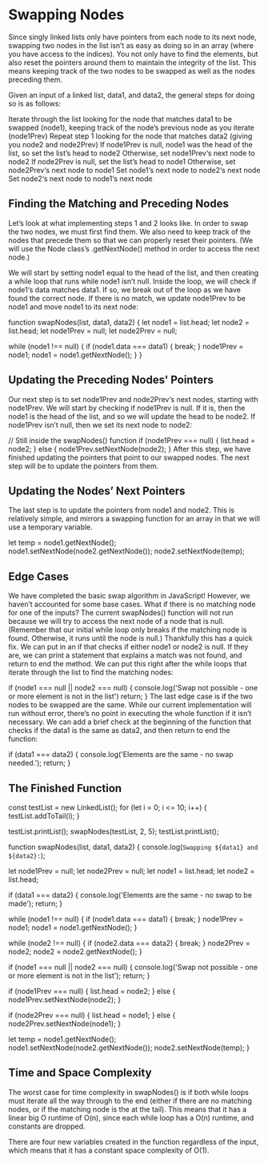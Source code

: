 # Swapping Nodes

Since singly linked lists only have pointers from each node to its next node, swapping two nodes in the list isn’t as easy as doing so in an array (where you have access to the indices). You not only have to find the elements, but also reset the pointers around them to maintain the integrity of the list. This means keeping track of the two nodes to be swapped as well as the nodes preceding them.

Given an input of a linked list, data1, and data2, the general steps for doing so is as follows:

Iterate through the list looking for the node that matches data1 to be swapped (node1), keeping track of the node’s previous node as you iterate (node1Prev)
Repeat step 1 looking for the node that matches data2 (giving you node2 and node2Prev)
If node1Prev is null, node1 was the head of the list, so set the list’s head to node2
Otherwise, set node1Prev‘s next node to node2
If node2Prev is null, set the list’s head to node1
Otherwise, set node2Prev‘s next node to node1
Set node1‘s next node to node2‘s next node
Set node2‘s next node to node1‘s next node

## Finding the Matching and Preceding Nodes

Let’s look at what implementing steps 1 and 2 looks like. In order to swap the two nodes, we must first find them. We also need to keep track of the nodes that precede them so that we can properly reset their pointers. (We will use the Node class’s .getNextNode() method in order to access the next node.)

We will start by setting node1 equal to the head of the list, and then creating a while loop that runs while node1 isn’t null. Inside the loop, we will check if node1‘s data matches data1. If so, we break out of the loop as we have found the correct node. If there is no match, we update node1Prev to be node1 and move node1 to its next node:

function swapNodes(list, data1, data2) {
  let node1 = list.head;
  let node2 = list.head;
  let node1Prev = null;
  let node2Prev = null;

  while (node1 !== null) {
    if (node1.data === data1) {
      break;
    }
    node1Prev = node1;
    node1 = node1.getNextNode();
  }
}

## Updating the Preceding Nodes' Pointers
Our next step is to set node1Prev and node2Prev‘s next nodes, starting with node1Prev. We will start by checking if node1Prev is null. If it is, then the node1 is the head of the list, and so we will update the head to be node2. If node1Prev isn’t null, then we set its next node to node2:

// Still inside the swapNodes() function
if (node1Prev === null) {
  list.head = node2;
} else {
  node1Prev.setNextNode(node2);
}
After this step, we have finished updating the pointers that point to our swapped nodes. The next step will be to update the pointers from them.

## Updating the Nodes’ Next Pointers
The last step is to update the pointers from node1 and node2. This is relatively simple, and mirrors a swapping function for an array in that we will use a temporary variable.

let temp = node1.getNextNode();
node1.setNextNode(node2.getNextNode());
node2.setNextNode(temp);

## Edge Cases

We have completed the basic swap algorithm in JavaScript! However, we haven’t accounted for some base cases. What if there is no matching node for one of the inputs? The current swapNodes() function will not run because we will try to access the next node of a node that is null. (Remember that our initial while loop only breaks if the matching node is found. Otherwise, it runs until the node is null.) Thankfully this has a quick fix. We can put in an if that checks if either node1 or node2 is null. If they are, we can print a statement that explains a match was not found, and return to end the method. We can put this right after the while loops that iterate through the list to find the matching nodes:

if (node1 === null || node2 === null) {
  console.log('Swap not possible - one or more element is not in the list')
  return;
}
The last edge case is if the two nodes to be swapped are the same. While our current implementation will run without error, there’s no point in executing the whole function if it isn’t necessary. We can add a brief check at the beginning of the function that checks if the data1 is the same as data2, and then return to end the function:

if (data1 === data2) {
  console.log('Elements are the same - no swap needed.');
  return;
}

## The Finished Function

const testList = new LinkedList();
for (let i = 0; i <= 10; i++) {
  testList.addToTail(i);
}

testList.printList();
swapNodes(testList, 2, 5);
testList.printList();

function swapNodes(list, data1, data2) {
  console.log(`Swapping ${data1} and ${data2}:`);
  
  let node1Prev = null;
  let node2Prev = null;
  let node1 = list.head;
  let node2 = list.head;

  if (data1 === data2) {
    console.log('Elements are the same - no swap to be made');
    return;
  }
  
  while (node1 !== null) {
    if (node1.data === data1) { 
      break;
    }
    node1Prev = node1;
    node1 = node1.getNextNode();
  }
  
  while (node2 !== null) {
    if (node2.data === data2) {
      break;
    }
    node2Prev = node2;
    node2 = node2.getNextNode();
  }
  
  if (node1 === null || node2 === null) {
    console.log('Swap not possible - one or more element is not in the list');
    return;
  }

  if (node1Prev === null) {
    list.head = node2;
  } else {
    node1Prev.setNextNode(node2);
  }

  if (node2Prev === null) { 
    list.head = node1;
  } else {
node2Prev.setNextNode(node1);
  }
  
  let temp = node1.getNextNode();
  node1.setNextNode(node2.getNextNode());
  node2.setNextNode(temp); 
}

## Time and Space Complexity

The worst case for time complexity in swapNodes() is if both while loops must iterate all the way through to the end (either if there are no matching nodes, or if the matching node is the at the tail). This means that it has a linear big O runtime of O(n), since each while loop has a O(n) runtime, and constants are dropped.

There are four new variables created in the function regardless of the input, which means that it has a constant space complexity of O(1).